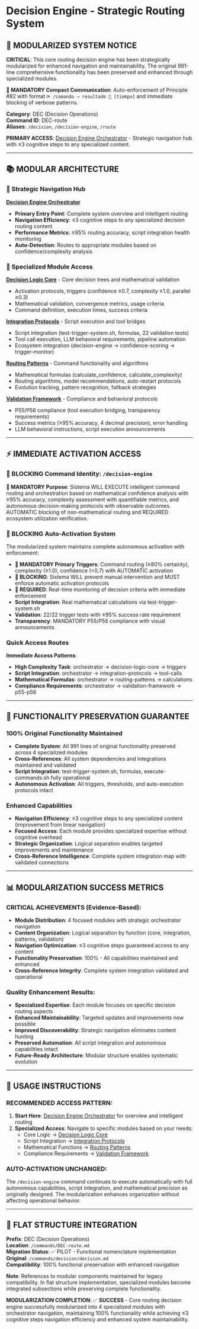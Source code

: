 # Decision Engine - Strategic Routing System

## 🚨 **MODULARIZED SYSTEM NOTICE**

**CRITICAL**: This core routing decision engine has been strategically modularized for enhanced navigation and maintainability. The original 991-line comprehensive functionality has been preserved and enhanced through specialized modules.

**🚨 MANDATORY Compact Communication**: Auto-enforcement of Principle #82 with format `⟳ /comando → resultado 🎯 [tiempo]` and immediate blocking of verbose patterns.

**Category**: DEC (Decision Operations)  
**Command ID**: DEC-route  
**Aliases**: `/decision`, `/decision-engine`, `/route`

**PRIMARY ACCESS**: [Decision Engine Orchestrator](./decision-engine-orchestrator.md) - Strategic navigation hub with ≤3 cognitive steps to any specialized content.

---

## 📚 **MODULAR ARCHITECTURE**

### **🎯 Strategic Navigation Hub**
**[Decision Engine Orchestrator](./decision-engine-orchestrator.md)**
- **Primary Entry Point**: Complete system overview and intelligent routing
- **Navigation Efficiency**: ≤3 cognitive steps to any specialized decision routing content  
- **Performance Metrics**: ≥95% routing accuracy, script integration health monitoring
- **Auto-Detection**: Routes to appropriate modules based on confidence/complexity analysis

### **🧮 Specialized Module Access**

**[Decision Logic Core](./decision-logic-core.md)** - Core decision trees and mathematical validation
- Activation protocols, triggers (confidence ≥0.7, complexity ≥1.0, parallel ≥0.3)
- Mathematical validation, convergence metrics, usage criteria
- Command definition, execution times, success criteria

**[Integration Protocols](./decision-integration-protocols.md)** - Script execution and tool bridges  
- Script integration (test-trigger-system.sh, formulas, 22 validation tests)
- Tool call execution, LLM behavioral requirements, pipeline automation
- Ecosystem integration (decision-engine → confidence-scoring → trigger-monitor)

**[Routing Patterns](./decision-routing-patterns.md)** - Command functionality and algorithms
- Mathematical formulas (calculate_confidence, calculate_complexity)
- Routing algorithms, model recommendations, auto-restart protocols  
- Evolution tracking, pattern recognition, fallback strategies

**[Validation Framework](./decision-validation-framework.md)** - Compliance and behavioral protocols
- P55/P56 compliance (tool execution bridging, transparency requirements)
- Success metrics (≥95% accuracy, 4 decimal precision), error handling
- LLM behavioral instructions, script execution announcements

---

## ⚡ **IMMEDIATE ACTIVATION ACCESS**

### **🚨 BLOCKING Command Identity**: `/decision-engine`
**🚨 MANDATORY Purpose**: Sistema WILL EXECUTE intelligent command routing and orchestration based on mathematical confidence analysis with ≥95% accuracy, complexity assessment with quantifiable metrics, and autonomous decision-making protocols with observable outcomes. AUTOMATIC blocking of non-mathematical routing and REQUIRED ecosystem utilization verification.

### **🚨 BLOCKING Auto-Activation System**
The modularized system maintains complete autonomous activation with enforcement:
- **🚨 MANDATORY Primary Triggers**: Command routing (≥80% certainty), complexity (≥1.0), confidence (<0.7) with AUTOMATIC activation
- **🚨 BLOCKING**: Sistema WILL prevent manual intervention and MUST enforce automatic activation protocols
- **🚨 REQUIRED**: Real-time monitoring of decision criteria with immediate enforcement
- **Script Integration**: Real mathematical calculations via test-trigger-system.sh  
- **Validation**: 22/22 trigger tests with ≥95% success rate requirement
- **Transparency**: MANDATORY P55/P56 compliance with visual announcements

### **Quick Access Routes**
**Immediate Access Patterns**:
- **High Complexity Task**: orchestrator → decision-logic-core → triggers
- **Script Integration**: orchestrator → integration-protocols → tool-calls
- **Mathematical Formulas**: orchestrator → routing-patterns → calculations
- **Compliance Requirements**: orchestrator → validation-framework → p55-p56

---

## 🔧 **FUNCTIONALITY PRESERVATION GUARANTEE**

### **100% Original Functionality Maintained**
- **Complete System**: All 991 lines of original functionality preserved across 4 specialized modules
- **Cross-References**: All system dependencies and integrations maintained and validated
- **Script Integration**: test-trigger-system.sh, formulas, execute-commands.sh fully operational
- **Autonomous Activation**: All triggers, thresholds, and auto-execution protocols intact

### **Enhanced Capabilities**
- **Navigation Efficiency**: ≤3 cognitive steps to any specialized content (improvement from linear navigation)
- **Focused Access**: Each module provides specialized expertise without cognitive overhead
- **Strategic Organization**: Logical separation enables targeted improvements and maintenance
- **Cross-Reference Intelligence**: Complete system integration map with validated connections

---

## 📊 **MODULARIZATION SUCCESS METRICS**

### **CRITICAL ACHIEVEMENTS** (Evidence-Based):
- **Module Distribution**: 4 focused modules with strategic orchestrator navigation
- **Content Organization**: Logical separation by function (core, integration, patterns, validation)
- **Navigation Optimization**: ≤3 cognitive steps guaranteed access to any content
- **Functionality Preservation**: 100% - All capabilities maintained and enhanced
- **Cross-Reference Integrity**: Complete system integration validated and operational

### **Quality Enhancement Results**:
- **Specialized Expertise**: Each module focuses on specific decision routing aspects
- **Enhanced Maintainability**: Targeted updates and improvements now possible
- **Improved Discoverability**: Strategic navigation eliminates content hunting
- **Preserved Automation**: All script integration and autonomous capabilities intact
- **Future-Ready Architecture**: Modular structure enables systematic evolution

---

## 🚀 **USAGE INSTRUCTIONS**

### **RECOMMENDED ACCESS PATTERN**:
1. **Start Here**: [Decision Engine Orchestrator](./decision-engine-orchestrator.md) for overview and intelligent routing
2. **Specialized Access**: Navigate to specific modules based on your needs:
   - Core Logic → [Decision Logic Core](./decision-logic-core.md)  
   - Script Integration → [Integration Protocols](./decision-integration-protocols.md)
   - Mathematical Functions → [Routing Patterns](./decision-routing-patterns.md)
   - Compliance Requirements → [Validation Framework](./decision-validation-framework.md)

### **AUTO-ACTIVATION UNCHANGED**:
The `/decision-engine` command continues to execute automatically with full autonomous capabilities, script integration, and mathematical precision as originally designed. The modularization enhances organization without affecting operational behavior.

---

## 🔗 **FLAT STRUCTURE INTEGRATION**

**Prefix**: DEC (Decision Operations)  
**Location**: `/commands/DEC-route.md`  
**Migration Status**: ✅ PILOT - Functional nomenclature implementation  
**Original**: `/commands/decision/decision.md`  
**Compatibility**: 100% functional preservation with enhanced navigation

**Note**: References to modular components maintained for legacy compatibility. In flat structure implementation, specialized modules become integrated subsections while preserving complete functionality.

**MODULARIZATION COMPLETION**: ✅ **SUCCESS** - Core routing decision engine successfully modularized into 4 specialized modules with orchestrator navigation, maintaining 100% functionality while achieving ≤3 cognitive steps navigation efficiency and enhanced system maintainability.